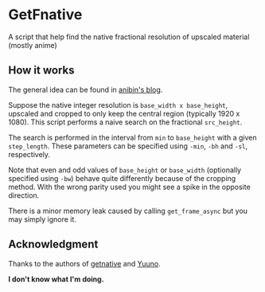 # GetFnative
A script that help find the native fractional resolution of upscaled material (mostly anime)

## How it works

The general idea can be found in [anibin's blog](https://anibin.blogspot.com/2014/01/blog-post_3155.html).

Suppose the native integer resolution is `base_width x base_height`, upscaled and cropped to only keep the central region (typically 1920 x 1080). This script performs a naive search on the fractional `src_height`.

The search is performed in the interval from `min` to `base_height` with a given `step_length`.
These parameters can be specified using `-min`, `-bh` and `-sl`, respectively.

Note that even and odd values of `base_height` or `base_width` (optionally specified using `-bw`) behave quite differently because of the cropping method.
With the wrong parity used you might see a spike in the opposite direction.

There is a minor memory leak caused by calling `get_frame_async` but you may simply ignore it.

## Acknowledgment

Thanks to the authors of [getnative](https://github.com/Infiziert90/getnative) and [Yuuno](https://github.com/Irrational-Encoding-Wizardry/yuuno).

**I don't know what I'm doing.**
